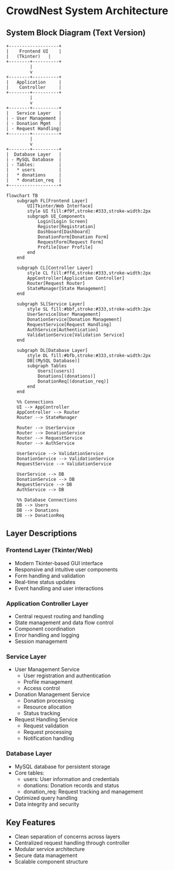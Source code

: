 # CrowdNest System Architecture

## System Block Diagram (Text Version)

```
+-------------------+
|    Frontend UI    |
|   (Tkinter)   |
+--------+----------+
         |
         v
+--------+----------+
|   Application     |
|    Controller     |
+--------+----------+
         |
         v
+--------+----------+
|   Service Layer   |
| - User Management |
| - Donation Mgmt   |
| - Request Handling|
+--------+----------+
         |
         v
+--------+----------+
|  Database Layer   |
| - MySQL Database  |
| - Tables:         |
|   * users         |
|   * donations     |
|   * donation_req  |
+-------------------+
```

```mermaid
flowchart TB
    subgraph FL[Frontend Layer]
        UI[Tkinter/Web Interface]
        style UI fill:#f9f,stroke:#333,stroke-width:2px
        subgraph UI_Components
            Login[Login Screen]
            Register[Registration]
            Dashboard[Dashboard]
            DonationForm[Donation Form]
            RequestForm[Request Form]
            Profile[User Profile]
        end
    end

    subgraph CL[Controller Layer]
        style CL fill:#ffd,stroke:#333,stroke-width:2px
        AppController[Application Controller]
        Router[Request Router]
        StateManager[State Management]
    end

    subgraph SL[Service Layer]
        style SL fill:#bbf,stroke:#333,stroke-width:2px
        UserService[User Management]
        DonationService[Donation Management]
        RequestService[Request Handling]
        AuthService[Authentication]
        ValidationService[Validation Service]
    end

    subgraph DL[Database Layer]
        style DL fill:#bfb,stroke:#333,stroke-width:2px
        DB[(MySQL Database)]
        subgraph Tables
            Users[(users)]
            Donations[(donations)]
            DonationReq[(donation_req)]
        end
    end

    %% Connections
    UI --> AppController
    AppController --> Router
    Router --> StateManager
    
    Router --> UserService
    Router --> DonationService
    Router --> RequestService
    Router --> AuthService
    
    UserService --> ValidationService
    DonationService --> ValidationService
    RequestService --> ValidationService
    
    UserService --> DB
    DonationService --> DB
    RequestService --> DB
    AuthService --> DB

    %% Database Connections
    DB --> Users
    DB --> Donations
    DB --> DonationReq
```

## Layer Descriptions

### Frontend Layer (Tkinter/Web)
- Modern Tkinter-based GUI interface
- Responsive and intuitive user components
- Form handling and validation
- Real-time status updates
- Event handling and user interactions

### Application Controller Layer
- Central request routing and handling
- State management and data flow control
- Component coordination
- Error handling and logging
- Session management

### Service Layer
- User Management Service
  * User registration and authentication
  * Profile management
  * Access control
- Donation Management Service
  * Donation processing
  * Resource allocation
  * Status tracking
- Request Handling Service
  * Request validation
  * Request processing
  * Notification handling

### Database Layer
- MySQL database for persistent storage
- Core tables:
  * users: User information and credentials
  * donations: Donation records and status
  * donation_req: Request tracking and management
- Optimized query handling
- Data integrity and security

## Key Features
- Clean separation of concerns across layers
- Centralized request handling through controller
- Modular service architecture
- Secure data management
- Scalable component structure